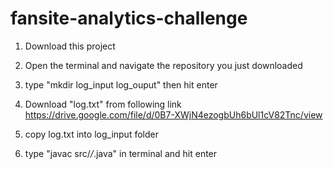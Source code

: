 # fansite-analytics-challenge

1. Download this project

2. Open the terminal and navigate the repository you just downloaded

2. type "mkdir log_input log_ouput" then hit enter

3. Download "log.txt" from following link
https://drive.google.com/file/d/0B7-XWjN4ezogbUh6bUl1cV82Tnc/view

4. copy log.txt into log_input folder

5. type "javac src/*/*.java" in terminal and hit enter
